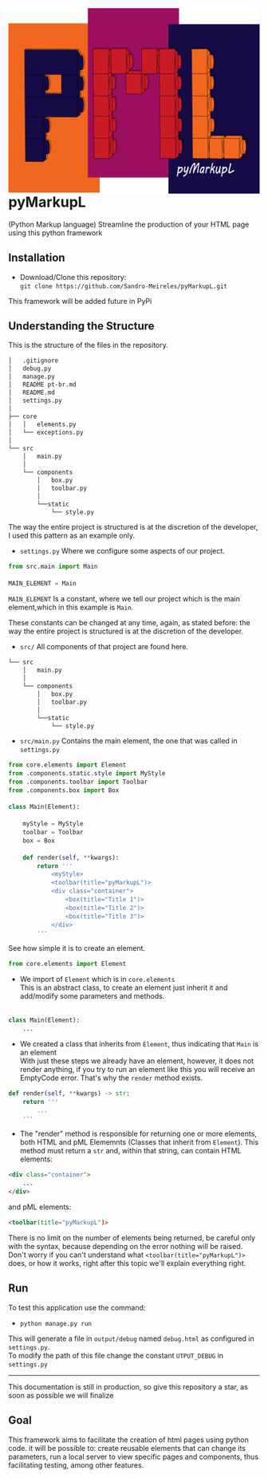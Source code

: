 <img src="https://github.com/Sandro-Meireles/pyMarkupL/blob/master/imgs/pML%202Kx2K%20crop.png" width="550" align="right">

# pyMarkupL
(Python Markup language) Streamline the production of your HTML page using this python framework

## Installation
 - Download/Clone this repository:  
 `git clone https://github.com/Sandro-Meireles/pyMarkupL.git`
 
 This framework will be added future in PyPi
 
## Understanding the Structure

This is the structure of the files in the repository.


```
│   .gitignore
│   debug.py
│   manage.py
│   README pt-br.md
│   README.md
│   settings.py
│
├── core
│   │   elements.py
│   └── exceptions.py
│  
└── src
    │   main.py
    │
    └── components
        │   box.py
        │   toolbar.py
        │
        └──static
            └── style.py   
```

The way the entire project is structured is at the discretion of the developer, I used this pattern as an example only.

- `settings.py` Where we configure some aspects of our project.

```py
from src.main import Main

MAIN_ELEMENT = Main
```
`MAIN_ELEMENT` Is a constant, where we tell our project which is the main element,which in this example is `Main`.

These constants can be changed at any time, again, as stated before:
the way the entire project is structured is at the discretion of the developer.

- `src/` All components of that project are found here.

```
└── src
    │   main.py
    │
    └── components
        │   box.py
        │   toolbar.py
        │
        └──static
            └── style.py
```

- `src/main.py` Contains the main element, the one that was called in `settings.py`

```py
from core.elements import Element
from .components.static.style import MyStyle
from .components.toolbar import Toolbar
from .components.box import Box

class Main(Element):
    
    myStyle = MyStyle
    toolbar = Toolbar
    box = Box

    def render(self, **kwargs):
        return '''
            <myStyle>
            <toolbar(title="pyMarkupL")>
            <div class="container">
                <box(title="Title 1")>
                <box(title="Title 2")>
                <box(title="Title 3")>
            </div>
        '''
```
See how simple it is to create an element.
```py
from core.elements import Element
```
- We import of `Element` which is in `core.elements`  
This is an abstract class, to create an element just inherit it and add/modify some parameters and methods.

```py

class Main(Element):
    ...
```
- We created a class that inherits from `Element`, thus indicating that `Main` is an element  
With just these steps we already have an element, however, it does not render anything, if you try to run an element like this you will receive an EmptyCode error.
That's why the `render` method exists.

```py
def render(self, **kwargs) -> str:
    return '''
        ...
    '''
```
- The "render" method is responsible for returning one or more elements, both HTML and pML Elememnts (Classes that inherit from `Element`).
This method must return a `str` and, within that string, can contain HTML elements:
```html
<div class="container">
    ...
</div>
```
and pML elements:
```html
<toolbar(title="pyMarkupL")>
```
There is no limit on the number of elements being returned, be careful only with the syntax, because depending on the error nothing will be raised.  
Don't worry if you can't understand what `<toolbar(title="pyMarkupL")>` does, or how it works, right after this topic we'll explain everything right.

## Run

To test this application use the command:
- `python manage.py run`

This will generate a file in `output/debug` named `debug.html` as configured in `settings.py`.  
To modify the path of this file change the constant `UTPUT_DEBUG` in `settings.py`

---

This documentation is still in production, so give this repository a star, as soon as possible we will finalize

## Goal

This framework aims to facilitate the creation of html pages using python code. it will be possible to: create reusable elements that can change its parameters, run a local server to view specific pages and components, thus facilitating testing, among other features.
